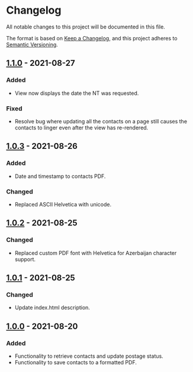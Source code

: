 # Changelog
All notable changes to this project will be documented in this file.

The format is based on [Keep a Changelog](https://keepachangelog.com/en/1.0.0/),
and this project adheres to [Semantic Versioning](https://semver.org/spec/v2.0.0.html).

## [1.1.0] - 2021-08-27

### Added
- View now displays the date the NT was requested.

### Fixed
- Resolve bug where updating all the contacts on a page still causes the contacts to linger even after the view has re-rendered.

## [1.0.3] - 2021-08-26

### Added
- Date and timestamp to contacts PDF.

### Changed
- Replaced ASCII Helvetica with unicode.

## [1.0.2] - 2021-08-25

### Changed
- Replaced custom PDF font with Helvetica for Azerbaijan character support.

## [1.0.1] - 2021-08-25

### Changed
- Update index.html description.

## [1.0.0] - 2021-08-20

### Added
- Functionality to retrieve contacts and update postage status.
- Functionality to save contacts to a formatted PDF.

[1.1.0]: https://github.com/mujde-aze/nt-postman-view/compare/v1.0.3...v1.1.0
[1.0.3]: https://github.com/mujde-aze/nt-postman-view/compare/v1.0.2...v1.0.3
[1.0.2]: https://github.com/mujde-aze/nt-postman-view/compare/v1.0.1...v1.0.2
[1.0.1]: https://github.com/mujde-aze/nt-postman-view/compare/v1.0.0...v1.0.1
[1.0.0]: https://github.com/mujde-aze/nt-postman-view/compare/v1.0.0...HEAD
